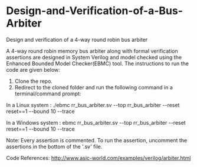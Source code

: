 # Design-and-Verification-of-a-Bus-Arbiter
Design and verification of a 4-way round robin bus arbiter

A 4-way round robin memory bus arbiter along with formal verification assertions are designed in System Verilog and model checked using the Enhanced Bounded Model Checker(EBMC) tool. The instructions to run the code are given below:

1. Clone the repo.
2. Redirect to the cloned folder and run the following command in a terminal/command prompt:

In a Linux system : ./ebmc rr_bus_arbiter.sv --top rr_bus_arbiter --reset reset==1 --bound 10 --trace

In a Windows system : ebmc rr_bus_arbiter.sv --top rr_bus_arbiter --reset reset==1 --bound 10 --trace


Note: Every assertion is commented. To run the assertion, uncomment the assertions in the bottom of the '.sv' file.

Code References: http://www.asic-world.com/examples/verilog/arbiter.html
